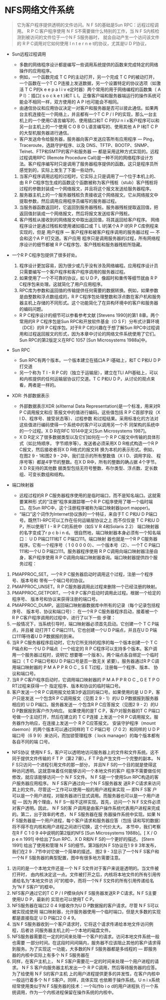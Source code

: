 # NFS网络文件系统
> 它为客户程序提供透明的文件访问。N F S的基础是Sun RPC：远程过程调用。
 R P C:客户程序使用 N F S不需要做什么特别的工作，当 N F S内核检测到被访问的文件位于一个N F S服务器时，
 就会自动产生一个访问该文件的 R P C调用对它如何使用 I n t e r n e t的协议，尤其是U D P协议，

* Sun远程过程调用
  * 多数的网络程序设计都是编写一些调用系统提供的函数来完成特定的网络操作的应用程序。
  * 例如，一个函数完成 T C P的主动打开，另一个完成 T C P的被动打开，一个函数在一个T C P连接上发送数据，另一个设置特定的协议选项（如激活 T C P的k e e p a l i v e定时器）两个常用的用于网络编程的函数集（ A P I）：插口( s o c k e t )和T L I。正像客户端和服务器端运行的操作系统可能会不相同一样，双方使用的 A P I也可能会不相同。
  * 由通信协议和应用协议决定一对客户和服务器是否可以彼此通信。如果两台主机连接在一个网络上，并且都有一个T C P / I P的实现，那么一台主机上的一个使用C语言编写的、使用插口和T C P的U n i x客户程序可以和另一台主机上的一个使用 C O B O L语言编写的、使用其他 A P I和T C P的大型机服务器进行通信。
  * 客户发送命令给服务器，服务器向客户发送应答所有应用程序 — Ping，Traceroute，选路守护程序、以及 DNS、TFTP、BOOTP、SNMP、Telnet、FTP和SMTP的客户和服务器 — 都是采用这种方式实现的。远程过程调用RPC (Remote Procedure Call)是一种不同的网络程序设计方法。客户程序编写时只是调用了服务器程序提供的函数。这只是程序员所感觉到的，实际上发生了下面一些动作。
  1. 当客户程序调用远程的过程时，它实际上只是调用了一个位于本机上的、由 R P C程序包生成的函数这个函数被称为客户残桩（stub）客户残桩将过程的参数封装成一个网络报文，并且将这个报文发送给服务器程序。
  2. 服务器主机上的一个服务器残桩负责接收这个网络报文。它从网络报文中提取参数，然后调用应用程序员编写的服务器过程。
  3. 当服务器函数返回时，它返回到服务器残桩。服务器残桩提取返回值，把返回值封装成一个网络报文，然后将报文发送给客户残桩。
  4. 客户残桩从接收到的网络报文中取出返回值，将其返回给客户程序。
网络程序设计是通过残桩和使用诸如插口或 T L I的某个A P I的R P C库例程来实现的，但是
用户程序 — 客户程序和被客户程序调用的服务器过程 — 不会和这个A P I打交道。客户应用
程序只是调用服务器的过程，所有网络程序设计的细节都被 R P C程序包、客户残桩和服务器残桩所隐藏。

* 一个R P C程序包提供了很多好处。
  1. 程序设计更加容易，因为很少或几乎没有涉及网络编程。应用程序设计员只需要编写一个客户程序和客户程序调用的服务器过程。
  2. 如果使用了一个不可靠的协议，如 U D P，像超时和重传等细节就由 R P C程序包来处理。这就简化了用户应用程序。
  3. RPC库为参数和返回值的传输提供任何需要的数据转换。例如，如果参数是由整数和浮点数组成的，R P C程序包处理整数和浮点数在客户机和服务器主机上存储的不同形式。这个功能简化了在异构环境中的客户和服务器的编码问题。
  * R P C程序设计的细节可以参看参考文献 [Stevens 1990]的第1 8章。两个常用的R P C程序包是Sun RPC和开放软件基金（O S F）分布式计算环境（DCE）的R P C程序包。对于R P C的兴趣在于想了解Sun RPC中过程调用和过程返回报文的形式，因为本章中讨论的网络文件系统使用了它们。Sun RPC的第2版定义在RFC 1057 [Sun Microsystems 1988a]中。

* Sun RPC
  * Sun RPC有两个版本。一个版本建立在插口A P I基础上，和T C P和U D P打交道
  * 另一个称为 T I - R P C的（独立于运输层），建立在TLI API基础上，可以和内核提供的任何运输层协议打交道。T C P和U D P，从讨论的观点来看，两者是一样的。

* XDR: 外部数据表示
  * 外部数据表示XDR (eXternal Data Representation)是一个标准，用来对R P C调用报文和应
答报文中的值进行编码。这些值包括 R P C首部字段（X I D、程序号、接受状态等）、过程参数
和过程结果。采用标准化的方法对这些值进行编码使得一个系统中的客户可以调用另一个不
同架构的系统中的一个过程。X D R在RFC 1014中定义[Sun Microsystems 1987]。
  * X D R定义了很多数据类型以及它们如何在一个 R P C报文中传输的具体形式（如比特顺序，
字节顺序等）。发送者必须采用X D R格式构造一个R P C报文，然后接收者将X D R格式的报文转
换为本机的表示形式。例如，在图2 9 - 1和图2 9 - 2中，我们显示的所有整数值（X I D、调用字段、
程序号等）都是4字节的整数。在X D R中，所有的整数的确占据 4个字节。X D R支持的其他数
据类型包括无符号整数、布尔类型、浮点数、定长数组、可变长数组和结构。

* 端口映射器
  * 远程过程的R P C服务器程序使用的是临时端口，而不是知名端口。这就需要某种形
式的“注册”程序来跟踪哪一个R P C程序使用了哪一个临时端口。在Sun RPC中，这个注册程序被称为端口映射器(port mapper)。
  * “端口”这个词作为Internet协议族的一个特征，来自于T C P和U D P端口号。既然TI-RPC可以工作在任何运输层协议之上
 而不仅仅是 T C P和U D P，所以使用T I - R P C的系统中（如S V R 4和Solaris 2.2）
 端口映射器的名字变成了r p c b i n d。
很自然地，端口映射器本身必须有一个知名端口： U D P端口111和T C P端口111。端口映射
器也就是一个R P C服务器程序。它有一个程序号（ 1 0 0 0 0 0）、一个版本号（2）、一个T C P端口
111和一个U D P端口111。服务器程序使用 R P C调用向端口映射器注册自身，客户程序使用
R P C调用向端口映射器查询。端口映射器提供四个服务过程：
1) PMAPPROC_SET。一个R P C服务器启动时调用这个过程，注册一个程序号、版本号和
带有一个端口号的协议。
2) PMAPPROC_UNSET。R P C服务器调用此过程来删除一个已经注册的映射。
3) PMAPPROC_GETPORT。一个R P C客户启动时调用此过程。根据一个给定的程序号、
版本号和协议来获得注册的端口号。
4) PMAPPROC_DUMP。返回端口映射器数据库中所有的记录（每个记录包括程序号、
版本号、协议和端口号）：
在一个R P C服务器程序启动，接着被一个 R P C客户程序调用的过程中，进行了以下一些
步骤：
1) 一般情况下，当系统引导时，端口映射器必须首先启动。它创建一个 T C P端点，并且被
动打开T C P端口111。它也创建一个U D P端点，并且在U D P端口111等待着U D P数据报的到来。
2) 当R P C服务器程序启动时，它为它所支持的程序的每一个版本创建一个 T C P端点和一
个U D P端点（一个给定的 R P C程序可以支持多个版本。客户调用一个服务器过程时，说明它
想要哪一个版本）。两个端点各自绑定一个临时端口（ T C P端口号和U D P端口号是否一致无关
紧要）。服务器通过R P C调用端口映射器的 P M A P P R O C _ S E T过程，注册每一个程序、版本、
协议和端口号。
3) 当R P C客户程序启动时，它调用端口映射器的 P M A P P R O C _ G E T P O RT过程来获得一个
指定程序、版本和协议的临时端口号。
4) 客户发送一个R P C调用报文给第3步返回的端口号。如果使用的是 U D P，客户只是发送
一个包含R P C调用报文（见图 2 9 - 1）的U D P数据报到服务器相应的 U D P端口。服务器发送一
个包含R P C应答报文（见图2 9 - 2）的U D P数据报到客户作为响应。
如果使用的是T C P，客户对服务器的T C P端口号做一个主动打开，然后在建立的 T C P连接
上发送一个R P C调用报文。服务器作为响应，在连接上发送一个 R P C应答报文。
安装守护程序（mount daemon）的两个版本可以通过同样的 T C P端口号（7 0 2）和同样的
U D P端口号（6 9 9）来访问，而加锁管理程序（ lock manager）的每个版本都有各自不同的端
口号。


* NFS协议
使用N F S，客户可以透明地访问服务器上的文件和文件系统。这不同于提供文件传输的
F T P（第2 7章）。F T P会产生文件一个完整的副本。 N F S只访问一个进程引用文件的那一部分，
并且N F S的一个目的就是使得这种访问透明。这就意味着任何能够访问一个本地文件的客户
程序不需要做任何修改，就应该能够访问一个 N F S文件。
N F S是一个使用Sun RPC构造的客户服务器应用程序。 N F S客户通过向一个N F S服务器发
送R P C请求来访问其上的文件。尽管这一工作可以使用一般的用户进程来实现 — 即N F S客
户可以是一个用户进程，对服务器进行显式调用。而服务器也可以是一个用户进程 — 因为
两个理由，N F S一般不这样实现。首先，访问一个 N F S文件必须对客户透明。因此， N F S的客
户调用是由客户操作系统代表用户进程来完成的。第二，出于效率的考虑， N F S服务器在服
务器操作系统中实现。如果 N F S服务器是一个用户进程，每个客户请求和服务器应答（包括
读和写的数据）将不得不在内核和用户进程之间进行切换，这个代价太大。
本节中，我们考察在R F C 1 0 9 4中说明的第2版的NFS [Sun Microsystems 1988b]。[ X / O p e n
1991] 中给出了Sun RPC、X D R和N F S的一个更好的描述。 [Stern 1991] 给出了使用和管理
N F S的细节。第3版的N F S协议在1 9 9 3年发布，我们在2 9 . 7节中对它做一个简单的描述。
图2 9 - 3显示了一个N F S客户和一个N F S服务器的典型配置，图中有很多地方需要注意。
1) 访问的是一个本地文件还是一个 N F S文件对于客户来说是透明的。当文件被打开时，
由内核决定这一点。文件被打开之后，内核将本地文件的所有引用传递给名为“本地文件访
问”的框中，而将一个N F S文件的所有引用传递给名为“N F S客户”的框中。
2) NFS客户通过它的T C P / I P模块向N F S服务器发送R P C请求。N F S主要使用U D P，最新的
实现也可以使用T C P。
3) NFS服务器在端口2 0 4 9接收作为U D P数据报的客户请求。尽管 N F S可以被实现成使用
端口映射器，允许服务器使用一个临时端口，但是大多数的实现都是直接指定 U D P端口2 0 4 9。
4) 当N F S服务器收到一个客户请求时，它将这个请求传递给本地文件访问例程，后者访
问服务器主机上的一个本地的磁盘文件。
5) NFS服务器需要花一定的时间来处理一个客户的请求。访问本地文件系统一般也需要
一部分时间。在这段时间间隔内，服务器不应该阻止其他的客户请求得到服务。为了实现这
一功能，大多数的N F S服务器都是多线程的 — 即服务器的内核中实际上有多个 N F S服务器在
6) 同样，在客户主机上， N F S客户需要花一定的时间来处理一个用户进程的请求。 N F S
客户向服务器主机发出一个 R P C调用，然后等待服务器的应答。为了给使用 N F S的客户主机
上的用户进程提供更多的并发性，在客户内核中一般运行着多个 N F S客户。同样，具体实现
也依赖于操作系统。U n i x系统经常使用类似于N F S服务器的技术：一个叫作b i o d的用户进程执
行一个系统调用，作为一个内核进程保留在操作系统的内核中。

 



